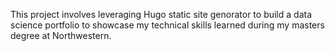 This project involves leveraging Hugo static site genorator to build a  data science portfolio to showcase my technical skills learned during my masters degree at Northwestern.

